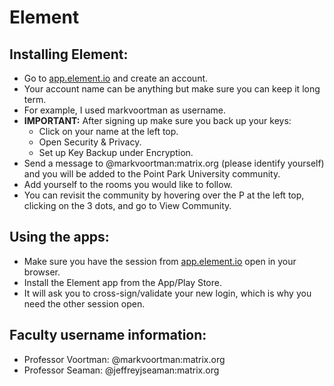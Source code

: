 # Element

## Installing Element:

* Go to [app.element.io](https://app.element.io/) and create an account.
* Your account name can be anything but make sure you can keep it long term.
* For example, I used markvoortman as username.
* **IMPORTANT:** After signing up make sure you back up your keys:
  * Click on your name at the left top.
  * Open Security & Privacy.
  * Set up Key Backup under Encryption.
* Send a message to @markvoortman:matrix.org (please identify yourself) and you will be added to the Point Park University community.
* Add yourself to the rooms you would like to follow.
* You can revisit the community by hovering over the P at the left top, clicking on the 3 dots, and go to View Community.

## Using the apps:

* Make sure you have the session from [app.element.io](https://app.element.io/) open in your browser.
* Install the Element app from the App/Play Store.
* It will ask you to cross-sign/validate your new login, which is why you need the other session open.

## Faculty username information:

* Professor Voortman: @markvoortman:matrix.org
* Professor Seaman: @jeffreyjseaman:matrix.org
